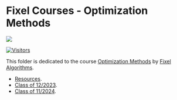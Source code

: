 # Fixel Courses - Optimization Methods

[![](./FixelAlgorithmsLogo.png)](https://fixelalgorithms.gitlab.io/)

[![Visitors](https://hits.seeyoufarm.com/api/count/incr/badge.svg?url=https%3A%2F%2Fgithub.com%2FRoyiAvital%2FStackExchangeCodes&count_bg=%2379C83D&title_bg=%23555555&icon=&icon_color=%23E7E7E7&title=Visitors+%28Daily+%2F+Total%29&edge_flat=false)](https://github.com/FixelAlgorithmsTeam/FixelCourses)

This folder is dedicated to the course [Optimization Methods](https://fixelalgorithms.gitlab.io/courses/optimizationmethods) by [Fixel Algorithms](https://fixelalgorithms.gitlab.io/).

 - [Resources](./Resources.md).
 - [Class of 12/2023](./2023_12).
 - [Class of 11/2024](./2024_11).